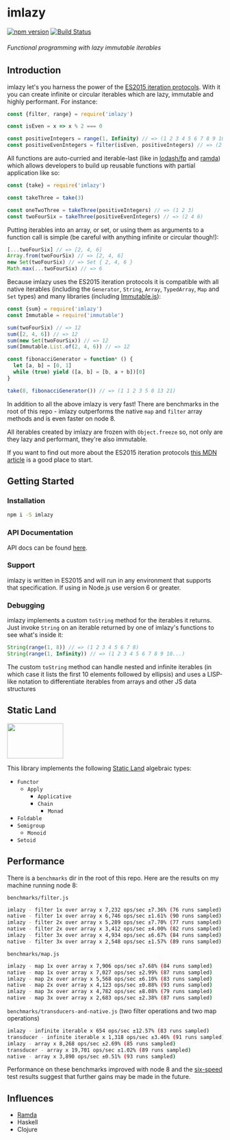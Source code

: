 # imlazy

[![npm version](https://badge.fury.io/js/imlazy.svg)](https://badge.fury.io/js/imlazy)
[![Build Status](https://travis-ci.org/benji6/imlazy.svg?branch=master)](https://travis-ci.org/benji6/imlazy)

###### Functional programming with lazy immutable iterables

## Introduction

imlazy let's you harness the power of the [ES2015 iteration protocols](https://developer.mozilla.org/en-US/docs/Web/JavaScript/Reference/Iteration_protocols). With it you can create infinite or circular iterables which are lazy, immutable and highly performant. For instance:

```js
const {filter, range} = require('imlazy')

const isEven = x => x % 2 === 0

const positiveIntegers = range(1, Infinity) // => (1 2 3 4 5 6 7 8 9 10...)
const positiveEvenIntegers = filter(isEven, positiveIntegers) // => (2 4 6 8 10 12 14 16 18 20...)
```

All functions are auto-curried and iterable-last (like in [lodash/fp](https://github.com/lodash/lodash/wiki/FP-Guide) and [ramda](http://ramdajs.com/)) which allows developers to build up reusable functions with partial application like so:

```js
const {take} = require('imlazy')

const takeThree = take(3)

const oneTwoThree = takeThree(positiveIntegers) // => (1 2 3)
const twoFourSix = takeThree(positiveEvenIntegers) // => (2 4 6)
```

Putting iterables into an array, or set, or using them as arguments to a function call is simple (be careful with anything infinite or circular though!):

```js
[...twoFourSix] // => [2, 4, 6]
Array.from(twoFourSix) // => [2, 4, 6]
new Set(twoFourSix) // => Set { 2, 4, 6 }
Math.max(...twoFourSix) // => 6
```

Because imlazy uses the ES2015 iteration protocols it is compatible with all native iterables (including the `Generator`, `String`, `Array`, `TypedArray`, `Map` and `Set` types) and many libraries (including [Immutable.js](https://github.com/facebook/immutable-js)):

```js
const {sum} = require('imlazy')
const Immutable = require('immutable')

sum(twoFourSix) // => 12
sum([2, 4, 6]) // => 12
sum(new Set(twoFourSix)) // => 12
sum(Immutable.List.of(2, 4, 6)) // => 12

const fibonacciGenerator = function* () {
  let [a, b] = [0, 1]
  while (true) yield ([a, b] = [b, a + b])[0]
}

take(8, fibonacciGenerator()) // => (1 1 2 3 5 8 13 21)
```

In addition to all the above imlazy is very fast! There are benchmarks in the root of this repo - imlazy outperforms the native `map` and `filter` array methods and is even faster on node 8.

All iterables created by imlazy are frozen with `Object.freeze` so, not only are they lazy and performant, they're also immutable.

If you want to find out more about the ES2015 iteration protocols [this MDN article](https://developer.mozilla.org/en-US/docs/Web/JavaScript/Reference/Iteration_protocols) is a good place to start.

## Getting Started

### Installation

```sh
npm i -S imlazy
```

### API Documentation

API docs can be found [here](https://benji6.github.io/imlazy).

### Support

imlazy is written in ES2015 and will run in any environment that supports that specification. If using in Node.js use version 6 or greater.

### Debugging

imlazy implements a custom `toString` method for the iterables it returns. Just invoke `String` on an iterable returned by one of imlazy's functions to see what's inside it:

```js
String(range(1, 8)) // => (1 2 3 4 5 6 7 8)
String(range(1, Infinity)) // => (1 2 3 4 5 6 7 8 9 10...)
```

The custom `toString` method can handle nested and infinite iterables (in which case it lists the first 10 elements followed by ellipsis) and uses a LISP-like notation to differentiate iterables from arrays and other JS data structures

## Static Land

<a href="https://github.com/rpominov/static-land"><img width="131" height="82" src="https://raw.githubusercontent.com/rpominov/static-land/master/logo/logo.png" /></a>

This library implements the following [Static Land](https://github.com/rpominov/static-land) algebraic types:
- `Functor`
  - `Apply`
    - `Applicative`
    - `Chain`
      - `Monad`
- `Foldable`
- `Semigroup`
  - `Monoid`
- `Setoid`

## Performance

There is a `benchmarks` dir in the root of this repo. Here are the results on my machine running node 8:

`benchmarks/filter.js`
```sh
imlazy - filter 1x over array x 7,232 ops/sec ±7.36% (76 runs sampled)
native - filter 1x over array x 6,746 ops/sec ±1.61% (90 runs sampled)
imlazy - filter 2x over array x 5,289 ops/sec ±7.70% (77 runs sampled)
native - filter 2x over array x 3,412 ops/sec ±4.00% (82 runs sampled)
imlazy - filter 3x over array x 4,934 ops/sec ±6.67% (84 runs sampled)
native - filter 3x over array x 2,548 ops/sec ±1.57% (89 runs sampled)
```

`benchmarks/map.js`
```sh
imlazy - map 1x over array x 7,906 ops/sec ±7.68% (84 runs sampled)
native - map 1x over array x 7,027 ops/sec ±2.99% (87 runs sampled)
imlazy - map 2x over array x 5,568 ops/sec ±6.10% (83 runs sampled)
native - map 2x over array x 4,123 ops/sec ±0.88% (93 runs sampled)
imlazy - map 3x over array x 4,782 ops/sec ±8.08% (79 runs sampled)
native - map 3x over array x 2,683 ops/sec ±2.38% (87 runs sampled)
```

`benchmarks/transducers-and-native.js` (two filter operations and two map operations)
```sh
imlazy - infinite iterable x 654 ops/sec ±12.57% (83 runs sampled)
transducer - infinite iterable x 1,318 ops/sec ±3.46% (91 runs sampled)
imlazy - array x 8,268 ops/sec ±2.69% (85 runs sampled)
transducer - array x 19,701 ops/sec ±1.02% (89 runs sampled)
native - array x 3,890 ops/sec ±0.51% (93 runs sampled)
```

Performance on these benchmarks improved with node 8 and the [six-speed](https://github.com/kpdecker/six-speed) test results suggest that further gains may be made in the future.

## Influences

- [Ramda](https://github.com/ramda/ramda)
- Haskell
- Clojure
